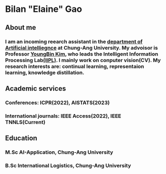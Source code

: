 # Bilan "Elaine" Gao
## About me
### I am an incoming reearch assistant in the [department of Artificial intelliegnce](http://ai.cau.ac.kr/main.php) at Chung-Ang University. My advoisor is Professor [YoungBin Kim](https://scholar.google.com/citations?user=If6P518AAAAJ&hl=ko), who leads the Intelligent Information Processing Lab[(IIPL)](https://sites.google.com/view/iiplcau/home). I mainly work on conputer vision(CV). My research interests are: continual learning, representaion learning, knowledge distillation.

## Academic services
### Conferences: ICPR(2022), AISTATS(2023)
### International journals: IEEE Access(2022), IEEE TNNLS(Current)

## Education 
### M.Sc AI-Application, Chung-Ang University
### B.Sc International Logistics, Chung-Ang University
